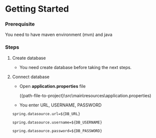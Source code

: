 # Getting Started

### Prerequisite


You need to have maven environment (mvn) and java


### Steps

1. Create database
    
    - You need create database before taking the next steps.

2. Connect database
   - Open **application.properties** file 

     ({path-file-to-project}\src\main\resources\application.properties)
   
   - You enter URL, USERNAME, PASSWORD 

   `spring.datasource.url=${DB_URL}`

   `spring.datasource.username=${DB_USERNAME}`

   `spring.datasource.password=${DB_PASSWORD}`